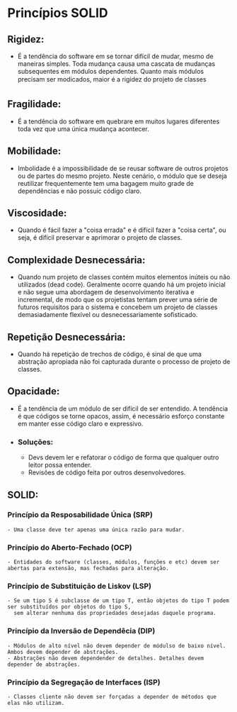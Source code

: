 # Princípios SOLID
<!-- TOC -->

## Rigidez:
- É a tendência do software em se tornar difícil de mudar, mesmo de maneiras simples. 
  Toda mudança causa uma cascata de mudanças subsequentes em
  módulos dependentes. Quanto mais módulos precisam ser modicados, maior é a
  rigidez do projeto de classes

## Fragilidade:
- É a tendência do software em quebrare em muitos lugares diferentes toda vez que uma única mudança acontecer.

## Mobilidade:
- Imbolidade é a impossibilidade de se reusar software de outros projetos ou de partes do mesmo projeto.
  Neste cenário, o módulo que se deseja reutilizar frequentemente tem uma bagagem muito grade de dependências 
  e não possuic código claro.

## Viscosidade:
- Quando é fácil fazer a "coisa errada" e é difícil fazer a "coisa certa", ou seja, é difícil preservar 
  e aprimorar o projeto de classes.

## Complexidade Desnecessária:
- Quando num projeto de classes contém muitos elementos inúteis ou não utilizados (dead code).
  Geralmente ocorre quando há um projeto inicial e não segue uma abordagem de desenvolvimento iterativa e incremental,
  de modo que os projetistas tentam prever uma série de futuros requisitos para o sistema e concebem um projeto de
  classes demasiadamente flexível ou desnecessariamente sofisticado.

## Repetição Desnecessária:
- Quando há repetição de trechos de código, é sinal de que uma abstração apropiada não foi capturada durante o processo
  de projeto de classes.

## Opacidade:
- É a tendência de um módulo de ser difícil de ser entendido. A tendência é que códigos se torne opacos, assim, é necessário
  esforço constante em manter esse código claro e expressivo.
- ### Soluções:
    - Devs devem ler e refatorar o código de forma que qualquer outro leitor possa entender.
    - Revisões de código feita por outros desenvolvedores.

## SOLID:
### Princípio da Resposabilidade Única (SRP)
    - Uma classe deve ter apenas uma única razão para mudar.
### Princípio do Aberto-Fechado (OCP)
    - Entidades do software (classes, módulos, funções e etc) devem ser abertas para extensão, mas fechadas para alteração.
### Princípio de Substituição de Liskov (LSP)
    - Se um tipo S é subclasse de um tipo T, então objetos do tipo T podem ser substituídos por objetos do tipo S, 
      sem alterar nenhuma das propriedades desejadas daquele programa.
### Princípio da Inversão de Dependêcia (DIP)
    - Módulos de alto nível não devem depender de módulso de baixo nível. Ambos devem depender de abstrações.
    - Abstrações não devem dependender de detalhes. Detalhes devem depender de abstrações.
### Princípio da Segregação de Interfaces (ISP)
    - Classes cliente não devem ser forçadas a depender de métodos que elas não utilizam.